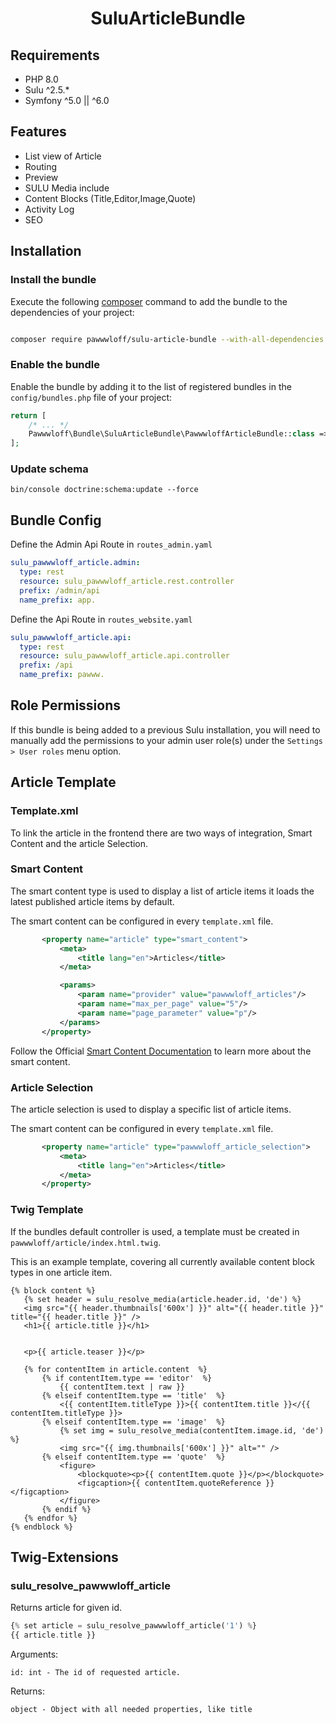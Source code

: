 <h1 align="center">SuluArticleBundle</h1>

## Requirements

* PHP 8.0
* Sulu ^2.5.*
* Symfony ^5.0 || ^6.0

## Features
* List view of Article
* Routing
* Preview
* SULU Media include
* Content Blocks (Title,Editor,Image,Quote)
* Activity Log
* SEO


## Installation

### Install the bundle 

Execute the following [composer](https://getcomposer.org/) command to add the bundle to the dependencies of your 
project:

```bash

composer require pawwwloff/sulu-article-bundle --with-all-dependencies

```


### Enable the bundle

Enable the bundle by adding it to the list of registered bundles in the `config/bundles.php` file of your project:

 ```php
 return [
     /* ... */
     Pawwwloff\Bundle\SuluArticleBundle\PawwwloffArticleBundle::class => ['all' => true],
 ];
 ```

### Update schema
```shell script
bin/console doctrine:schema:update --force
```

## Bundle Config

Define the Admin Api Route in `routes_admin.yaml`
```yaml
sulu_pawwwloff_article.admin:
  type: rest
  resource: sulu_pawwwloff_article.rest.controller
  prefix: /admin/api
  name_prefix: app.
```

Define the Api Route in `routes_website.yaml`
```yaml
sulu_pawwwloff_article.api:
  type: rest
  resource: sulu_pawwwloff_article.api.controller
  prefix: /api
  name_prefix: pawww.
```

## Role Permissions
If this bundle is being added to a previous Sulu installation, you will need to manually add the permissions to your admin user role(s) under the `Settings > User roles` menu option.

## Article Template

### Template.xml

To link the article in the frontend there are two ways of integration, Smart Content and the article Selection.

### Smart Content
The smart content type is used to display a list of article items it loads the latest published article items by default.

The smart content can be configured in every `template.xml` file.

 ```xml
        <property name="article" type="smart_content">
            <meta>
                <title lang="en">Articles</title>
            </meta>

            <params>
                <param name="provider" value="pawwwloff_articles"/>
                <param name="max_per_page" value="5"/>
                <param name="page_parameter" value="p"/>
            </params>
        </property>

```

Follow the Official [Smart Content Documentation](https://docs.sulu.io/en/latest/cookbook/smart-content.html) to learn more about the smart content.

### Article Selection
The article selection is used to display a specific list of article items.

The smart content can be configured in every `template.xml` file.

 ```xml
        <property name="article" type="pawwwloff_article_selection">
            <meta>
                <title lang="en">Articles</title>
            </meta>
        </property>
```

### Twig Template

If the bundles default controller is used, a template must be created in `pawwwloff/article/index.html.twig`.

This is an example template, covering all currently available content block types in one article item.

 ```twig
{% block content %}
    {% set header = sulu_resolve_media(article.header.id, 'de') %}
    <img src="{{ header.thumbnails['600x'] }}" alt="{{ header.title }}" title="{{ header.title }}" />
    <h1>{{ article.title }}</h1>


    <p>{{ article.teaser }}</p>

    {% for contentItem in article.content  %}
        {% if contentItem.type == 'editor'  %}
            {{ contentItem.text | raw }}
        {% elseif contentItem.type == 'title'  %}
            <{{ contentItem.titleType }}>{{ contentItem.title }}</{{ contentItem.titleType }}>
        {% elseif contentItem.type == 'image'  %}
            {% set img = sulu_resolve_media(contentItem.image.id, 'de') %}
            <img src="{{ img.thumbnails['600x'] }}" alt="" />
        {% elseif contentItem.type == 'quote'  %}
            <figure>
                <blockquote><p>{{ contentItem.quote }}</p></blockquote>
                <figcaption>{{ contentItem.quoteReference }}</figcaption>
            </figure>
        {% endif %}
    {% endfor %}
{% endblock %}
 ```

## Twig-Extensions

### sulu_resolve_pawwwloff_article

Returns article for given id.

 ```php
{% set article = sulu_resolve_pawwwloff_article('1') %}
{{ article.title }}
 ```

Arguments:

    id: int - The id of requested article.

Returns:

    object - Object with all needed properties, like title

